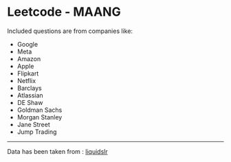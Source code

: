 # Leetcode - MAANG

Included questions are from companies like:

- Google  
- Meta  
- Amazon  
- Apple  
- Flipkart  
- Netflix  
- Barclays  
- Atlassian  
- DE Shaw  
- Goldman Sachs  
- Morgan Stanley
- Jane Street 
- Jump Trading

---

Data has been taken from : [liquidslr](https://github.com/liquidslr/leetcode-company-wise-problems)
